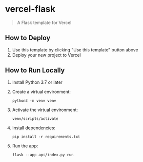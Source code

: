 # vercel-flask

> A Flask template for Vercel

## How to Deploy

1. Use this template by clicking "Use this template" button above
2. Deploy your new project to Vercel

## How to Run Locally

1. Install Python 3.7 or later
2. Create a virtual environment:

    ```terminal
    python3 -m venv venv
    ```

3. Activate the virtual environment:

    ```terminal
    venv/scripts/activate
    ```

4. Install dependencies:

    ```terminal
    pip install -r requirements.txt
    ```

5. Run the app:

    ```terminal
    flask --app api/index.py run
    ```
